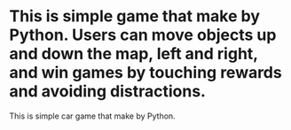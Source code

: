 # This is simple game that make by Python. Users can move objects up and down the map, left and right, and win games by touching rewards and avoiding distractions.
This is simple car game that make by Python.
